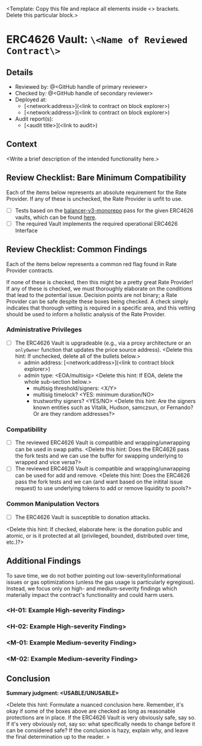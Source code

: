 \<Template: Copy this file and replace all elements inside \<\> brackets. Delete this particular block.\>

# ERC4626 Vault: `\<Name of Reviewed Contract\>`

## Details
- Reviewed by: @\<GitHub handle of primary reviewer\>
- Checked by: @\<GitHub handle of secondary reviewer\>
- Deployed at:
    - [\<network:address\>](\<link to contract on block explorer\>)
    - [\<network:address\>](\<link to contract on block explorer\>)
- Audit report(s):
    - [\<audit title\>](\<link to audit\>)

## Context
\<Write a brief description of the intended functionality here.\>

## Review Checklist: Bare Minimum Compatibility
Each of the items below represents an absolute requirement for the Rate Provider. If any of these is unchecked, the Rate Provider is unfit to use.

- [ ] Tests based on the [balancer-v3-monorepo](https://github.com/balancer/balancer-v3-monorepo/tree/main/pkg/vault/test/foundry/fork) pass for the given ERC4626 vaults, which can be found [here](https://github.com/balancer/balancer-v3-erc4626-tests/tree/main/test).
- [ ] The required Vault implements the required operational ERC4626 Interface

## Review Checklist: Common Findings
Each of the items below represents a common red flag found in Rate Provider contracts.

If none of these is checked, then this might be a pretty great Rate Provider! If any of these is checked, we must thoroughly elaborate on the conditions that lead to the potential issue. Decision points are not binary; a Rate Provider can be safe despite these boxes being checked. A check simply indicates that thorough vetting is required in a specific area, and this vetting should be used to inform a holistic analysis of the Rate Provider.

### Administrative Privileges
- [ ] The ERC4626 Vault is upgradeable (e.g., via a proxy architecture or an `onlyOwner` function that updates the price source address). \<Delete this hint: If unchecked, delete all of the bullets below.\>
    - admin address: [\<network:address\>](\<link to contract block explorer\>)
    - admin type: \<EOA/multisig\> \<Delete this hint: If EOA, delete the whole sub-section below.\>
        - multisig threshold/signers: \<X/Y\>
        - multisig timelock? \<YES: minimum duration/NO\>
        - trustworthy signers? \<YES/NO\> \<Delete this hint: Are the signers known entities such as Vitalik, Hudson, samczsun, or Fernando? Or are they random addresses?\>

### Compatibility 
- [ ] The reviewed ERC4626 Vault is compatible and wrapping/unwrapping can be used in swap paths. <Delete this hint: Does the ERC4626 pass the fork tests and we can use the buffer for swapping underlying to wrapped and vice versa?>
- [ ] The reviewed ERC4626 Vault is compatible and wrapping/unwrapping can be used for add and remove. <Delete this hint: Does the ERC4626 pass the fork tests and we can (and want based on the initital issue request) to use underlying tokens to add or remove liquidity to pools?>

### Common Manipulation Vectors
- [ ] The ERC4626 Vault is susceptible to donation attacks.

\<Delete this hint: If checked, elaborate here: is the donation public and atomic, or is it protected at all (privileged, bounded, distributed over time, etc.)?\>

## Additional Findings
To save time, we do not bother pointing out low-severity/informational issues or gas optimizations (unless the gas usage is particularly egregious). Instead, we focus only on high- and medium-severity findings which materially impact the contract's functionality and could harm users.

### \<H-01: Example High-severity Finding\>
### \<H-02: Example High-severity Finding\>
### \<M-01: Example Medium-severity Finding\>
### \<M-02: Example Medium-severity Finding\>

## Conclusion
**Summary judgment: \<USABLE/UNUSABLE\>**

\<Delete this hint: Formulate a nuanced conclusion here. Remember, it's okay if some of the boxes above are checked as long as reasonable protections are in place. If the ERC4626 Vault is very obviously safe, say so. If it's very obviously not, say so: what specifically needs to change before it can be considered safe? If the conclusion is hazy, explain why, and leave the final determination up to the reader. \>